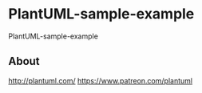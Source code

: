 # PlantUML-sample-example
PlantUML-sample-example
## About
http://plantuml.com/
https://www.patreon.com/plantuml

